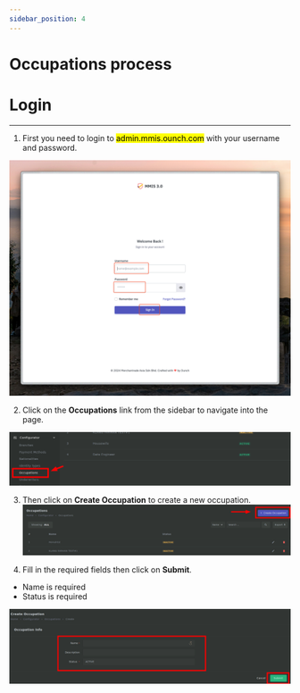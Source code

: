 ```yaml
---
sidebar_position: 4
---
```


# Occupations process

# Login

---

1. First you need to login to <mark>admin.mmis.ounch.com</mark> with your username and password.

![login pic](../../static/img/instruction/login.png)

2. Click on the **Occupations** link from the sidebar to navigate into the page. 

![navigate pic](../../static/img/configurator/occupation/oc-1.png)

3. Then click on **Create Occupation** to create a new occupation.
![navigate pic](../../static/img/configurator/occupation/oc-2.png)

4. Fill in the required fields then click on **Submit**.
- Name is required
- Status is required

![details pic](../../static/img/configurator/occupation/oc-3.png)

